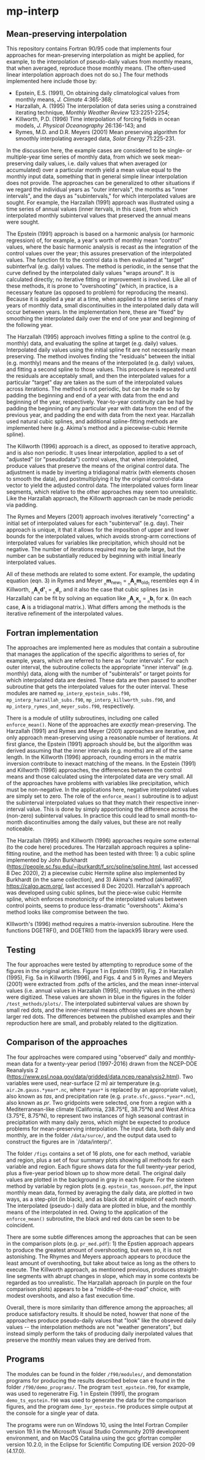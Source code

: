 # mp-interp #

## Mean-preserving interpolation ##

This repository contains Fortran 90/95 code that implements four approaches for mean-preserving interpolation as might be applied, for example, to the interpolation of pseudo-daily values from monthly means, that when averaged, reproduce those monthly means.  (The often-used linear interpolation approach does not do so.)  The four methods implemented here include those by:

- Epstein, E.S. (1991), On obtaining daily climatological values from monthly means, *J. Climate* 4:365-368;  
- Harzallah, A. (1995) The interpolation of data series using a constrained iterating technique, *Monthly Weather Review* 123:2251-2254;
- Killworth, P.D. (1996) Time interpolation of forcing fields in ocean models, *J. Physical Oceanography* 26:136-143; and
- Rymes, M.D. and D.R. Meyers (2001) Mean preserving algorithm for smoothly interpolating averaged data, *Solar Energy* 71:225-231.

In the discussion here, the example cases are considered to be single- or multiple-year time series of monthly data, from which we seek mean-preserving daily values, i.e. daily values that when averaged (or accumulated) over a particular month yield a mean value equal to the monthly input data, something that in general simple linear interpolation does not provide.  The approaches can be generalized to other situations if we regard the individual years as "outer intervals", the months as "inner intervals", and the days as "subintervals," for which interpolated values are sought.  For example, the Harzallah (1991) approach was illustrated using a time series of annual values (inner itervals, in this case), from which interpolated monthly subinterval values that preserved the annual means were sought.  

The Epstein (1991) approach is based on a harmonic analysis (or harmonic regression) of, for example, a year's worth of monthly mean "control" values, where the basic harmonic analysis is recast as the integration of the control values over the year; this assures preservation of the interpolated values.  The function fit to the control data is then evaluated at "target" subinterfval (e.g. daily) values.  The method is periodic, in the sense that the curve defined by the interpolated daily values "wraps around".  It is calculated directly; no iterative fitting or improvement is involved.  Like all of these methods, it is prone to "overshooting" (which, in practice, is a necessary feature (as opposed to problem) for reproducing the means).  Because it is applied a year at a time, when applied to a time series of many years of monthly data, small discontinuities in the interpolated daily data will occur between years.  In the implementation here, these are "fixed" by smoothing the interpolated daily over the end of one year and beginning of the following year.

The Harzallah (1995) approach involves fitting a spline to the control (e.g. monthly) data, and evaluating the spline at target (e.g. daily) values.  Interpolated daily values using the initial spline fit are not necessarily mean preserving.  The method involves finding the "residuals" between the initial (e.g. monthly) means and the means of the interpolated (e.g. daily) values, and fitting a second spline to those values.  This procedure is repeated until the residuals are acceptably small, and then the interpolated values for a particular "target" day are taken as the sum of the interpolated values across iterations.  The method is not periodic, but can be made so by padding the beginning and end of a year with data from the end and beginning of the year, respectively.  Year-to-year continuity can be had by padding the beginning of any particular year with data from the end of the previous year, and padding the end with data from the next year.  Harzallah used natural cubic splines, and additional spline-fitting methods are implemented here (e.g. Akima's method and a piecewise-cubic Hermite spline). 

The Killworth (1996) approach is a direct, as opposed to iterative approach, and is also non periodic. It uses linear interpolation, applied to a set of "adjusted" (or "pseudodata") control values, that when interpolated, produce values that preserve the means of the original control data.  The adjustment is made by inverting a tridiagonal matrix (with elements chosen to smooth the data), and postmultiplying it by the original control-data vector to yield the adjusted control data.  The interpolated values form linear seqments, which relative to the other approaches may seem too unrealistic.  Like the Harzallah approach, the Killowrth approach can be made periodic via padding.

The Rymes and Meyers (2001) approach involves iteratively "correcting" a initial set of interpolated values for each "subinterval" (e.g. day).  Their approach is unique, it that it allows for the imposition of upper and lower bounds for the interpolated values, which avoids strong-arm corrections of interpolated values for variables like precipitation, which should not be negative.  The number of iterations required may be quite large, but the number can be substantially reduced by beginning with initial linearly interpolated values.

All of these methods are related to some extent.  For example, the updating equation (eqn. 3) in Rymes and Meyer <sub><sub>n</sub></sub>**m**<sub>new<sub>1</sub></sub> = <sub><sub>n</sub></sub>**A**<sub><sub>n</sub></sub>**m**<sub>old<sub>1</sub></sub> resembles eqn 4 in Killworth, <sub><sub>n</sub></sub>**A**<sub><sub>n</sub></sub>**d'**<sub><sub>1</sub></sub> = <sub><sub>n</sub></sub>**d**<sub><sub>1</sub></sub>, and it also the case that cubic splines (as in Harzallah) can be fit by solving an equation like <sub><sub>n</sub></sub>**A**<sub><sub>n</sub></sub>**x**<sub><sub>n</sub></sub> = <sub><sub>n</sub></sub>**b**<sub><sub>1</sub></sub> for **x**.  (In each case, **A** is a tridiagonal matrix.). What differs among the methods is the iterative refinement of the interpolated values.

## Fortran implementation ##

The approaches are implemented here as modules that contain a subroutine that manages the application of the specific algorithms to series of, for example, years, which are referred to here as "outer intervals".  For each outer interval, the subroutine collects the appropriate "inner interval" (e.g. monthly) data, along with the number of "subinterals" or target points for which interpolated data are desired.  These data are then passed to another subroutine that gets the interpolated values for the outer interval.  These modules are named `mp_interp_epstein_subs.f90`, `mp_interp_harzallah_subs.f90`,  `mp_interp_killworth_subs.f90`, and `mp_interp_rymes_and_meyer_subs.f90`, respectively.

There is a module of utility subroutines, including one called `enforce_mean()`.  None of the approaches are *exactly* mean-preserving.  The Harzallah (1991) and Rymes and Meyer (2001) approaches are iterative, and only approach mean-preserving using a reasonable number of iterations.  At first glance, the Epstein (1991) approach should be, but the algorithm was derived assuming that the inner intervals (e.g. months) are all of the same length.  In the Killworth (1996) approach, rounding errors in the matrix inversion contribute to inexact matching of the means.  In the Epstein (1991) and Killworth (1996) approaches, the differences between the control means and those calculated using the interpolated data are very small.  All of the approaches have problems with variables like precipitation, which must be non-negative.  In the applications here, negative interpolated values are simply set to zero.  The role of the `enforce_mean()` subroutine is to adjust the subinterval interpolated values so that they match their respective inner-interval value.  This is done by simply apportioning the difference across the (non-zero) subinterval values.  In practice this could lead to small month-to-month discontinuities among the daily values, but these are not really noticeable.

The Harzallah (1995) and Killworth (1996) approaches require some external (to the code here) procedures.  The Harzallah approach requires a spline-fitting routine, and the method has been tested with three: 1) a cubic spline implemented by John Burkhardt (https://people.sc.fsu.edu/~jburkardt/f_src/spline/spline.html, last accessed 8 Dec 2020), 2) a piecewise cubic Hermite spline also implemented by Burkhardt (in the same collection), and 3) Akima's method (akima697, https://calgo.acm.org/, last accessed 8 Dec 2020).  Harzallah's approach was developed using cubic splines, but the piece-wise cubic Hermite spline, which enforces monotonicity of the interpolated values between control points, seems to produce less-dramatic "overshoots".  Akima's method looks like compromise between the two.

KIllworth's (1996) method requires a matrix-inversion subroutine.  Here the functions DGETRF(), and DGETRI() from the lapack95 library were used.  

## Testing ##

The four approaches were tested by attempting to reproduce some of the figures in the original articles. Figure 1 in Epstein (1991), Fig. 2 in Harzallah (1995), Fig. 5a in Killworth (1996), and Figs. 4 and 5 in Rymes and Meyers (2001) were extracted from .pdfs of the articles, and the mean inner-interval values (i.e. annual values in Harzallah (1995), monthly values in the others) were digitized.  These values are shown in blue in the figures in the folder `/test_methods/plots/`.  The interpolated subinterval values are shown by small red dots, and the inner-interval means ofthose values are shown by larger red dots.  The differences between the published examples and their reproduction here are small, and probably related to the digitization.

## Comparison of the approaches ##
 
The four applroaches were compared using "observed" daily and monthly-mean data for a twenty-year period (1997-2016) drawn from the NCEP-DOE Reanalysis 2 (https://www.psl.noaa.gov/data/gridded/data.ncep.reanalysis2.html).  Two variables were used, near-surface (2 m) air temperature (e.g. `air.2m.gauss.*year*.nc`, where `*year*` is replaced by an appropriate value), also known as *tas*, and precipitation rate (e.g. `prate.sfc,gauss.*year*.nc`), also known as *pr*.  Two gridpoints were selected, one from a region with a Mediterranean-like climate (California, 238.75&deg;E, 38.75&deg;N) and West Africa (3.75&deg;E, 8.75&deg;N), to represent two instances of high seasonal contrast in precipitation with many daily zeros, which might be expected to produce problems for mean-preserving interpolation.  The input data, both daily and monthly, are in the folder `/data/surce/`, and the output data used to construct the figures are in `/data/interp/'.

The folder `/figs` contains a set of 16 plots, one for each method, variable and region, plus a set of four summary plots showing all methods for each variable and region.  Each figure shows data for the full twenty-year period, plus a five-year period blown up to show more detail.  The original daily values are plotted in the background in gray in each figure.  For the sixteen method by variable by region plots (e.g. `epstein_tas_monsoon.pdf`, the input monthly mean data, formed by averaging the daily data, are plotted in two ways, as a step-plot (in black), and as black dot at midpoint of each month.  The interpolated (pseudo-) daily data are plotted in blue, and the monthly means of the interpolated in red.  Owing to the application of the `enforce_mean()` subroutine, the black and red dots can be seen to be coincident.  

There are some subtle differences among the approaches that can be seen in the comparison plots (e.g. `pr_med.pdf`):  1) the Epstien approach appears to produce the greatest amount of overshooting, but even so, it is not astonishing.  The Rhymes and Meyers approach appears to procduce the least amount of overshooting, but take about twice as long as the others to execute.  The Killworth approach, as mentioned previous, produces straight-line segments with abrupt changes in slope, which may in some contexts be regarded as too unrealistic.  The Harzallah approach (in purple on the four comparison plots) appears to be a "middle-of-the-road" choice, with modest overshoots, and also a fast execution time.

Overall, there is more similarity than difference among the approaches; all produce satisfactory results.  It should be noted, howver that none of the approaches produce pseudo-daily values that "look" like the obseved daily values -- the interpolation methods are not "weather generators", but instead simply perform the taks of producing daily inerpolated values that preserve the monthly mean values they are derived from.

## Programs ##

The modules can be found in the folder `/f90/modules/`, and demonstation programs for producing the results described below can e found in the folder `/f90/demo_programs/`.  The program `test_epstein.f90`, for example, was used to regeneratre Fig. 1 in Epstein (1991), the program `demo_ts_epstein.f90` was used to generate the data for the comparison figures, and the program `demo_1yr_epstein.f90` produces simple output at the console for a single year of data.

The programs were run on Windows 10, using the Intel Fortran Compiler version 19.1 in the Microsoft Visual Studio Community 2019 development environment, and on MacOS Catalina using the gcc gfortran compiler version 10.2.0, in the Eclipse for Scientific Computing IDE version 2020-09 (4.17.0).  









